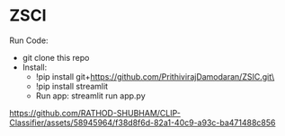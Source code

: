 # ZSCI

Run Code:
  * git clone this repo
  * Install:
    * !pip install git+https://github.com/PrithivirajDamodaran/ZSIC.git\
    * !pip install streamlit
    * Run app: streamlit run app.py

https://github.com/RATHOD-SHUBHAM/CLIP-Classifier/assets/58945964/f38d8f6d-82a1-40c9-a93c-ba471488c856
